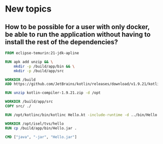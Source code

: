# New topics

## How to be possible for a user with only docker, be able to run the application without having to install the rest of the dependencies?

```dockerfile
FROM eclipse-temurin:21-jdk-apline

RUN apk add unzip && \
    mkdir -p /build/app/bin && \
    mkdir -p /build/app/src

WORKDIR /build
ADD https://github.com/JetBrains/kotlin/releases/download/v1.9.21/kotlin-compiler-1.9.21.zip .

RUN unzip kotlin-compiler-1.9.21.zip -d /opt

WORKDIR /build/app/src
COPY src/ ./

RUN /opt/kotlinc/bin/kotlinc Hello.kt -include-runtime -d ../bin/Hello.jar

WORKDIR /opt/isel/tvs/hello
RUN cp /build/app/bin/Hello.jar .

CMD ["java", "-jar", "Hello.jar"]
```
